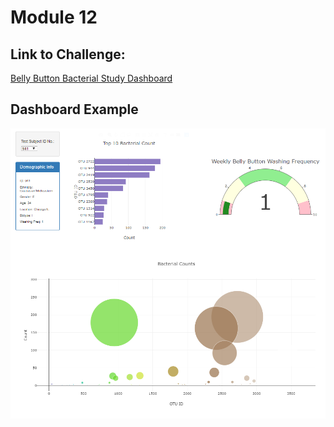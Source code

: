 # Module 12

## Link to Challenge: 
[Belly Button Bacterial Study Dashboard](https://calistic.github.io/BacterialSpeciesDashboard/)

## Dashboard Example
![](https://github.com/Calistic/BacterialSpeciesDashboard/blob/master/pics/example1.PNG)